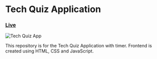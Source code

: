 # Tech Quiz Application

### [Live](https://profound-speculoos-4e95a1.netlify.app/)

![Tech Quiz App](https://user-images.githubusercontent.com/71623963/160192257-8e823d43-d4bc-44f3-84a5-4c1ec1cd065a.png)

This repository is for the Tech Quiz Application with timer.
Frontend is created using HTML, CSS and JavaScript.
